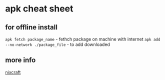 # apk cheat sheet

## for offline install
`apk fetch package_name` - fethch package on machine with internet
`apk add --no-network ./package_file` - to add downloaded

## more info
[nixcraft](https://www.cyberciti.biz/faq/10-alpine-linux-apk-command-examples/)